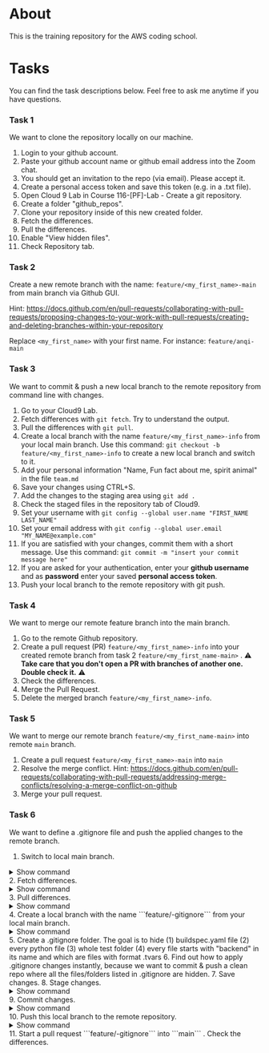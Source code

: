 # About

This is the training repository for the AWS coding school.

# Tasks

You can find the task descriptions below. Feel free to ask me anytime if you have questions. 

### Task 1

We want to clone the repository locally on our machine.

1. Login to your github account.
2. Paste your github account name or github email address into the Zoom chat.
3. You should get an invitation to the repo (via email). Please accept it.
4. Create a personal access token and save this token (e.g. in a .txt file).
5. Open Cloud 9 Lab in Course 116-[PF]-Lab - Create a git repository.
6. Create a folder "github_repos".
7. Clone your repository inside of this new created folder.
8. Fetch the differences.
9. Pull the differences.
10. Enable "View hidden files".
11. Check Repository tab.

### Task 2

Create a new remote branch with the name: ```feature/<my_first_name>-main```  from main branch via Github GUI.

Hint: https://docs.github.com/en/pull-requests/collaborating-with-pull-requests/proposing-changes-to-your-work-with-pull-requests/creating-and-deleting-branches-within-your-repository

Replace ```<my_first_name>``` with your first name. For instance: ```feature/anqi-main```

### Task 3

We want to commit & push a new local branch to the remote repository from command line with changes.

1. Go to your Cloud9 Lab.
2. Fetch differences with ```git fetch```. Try to understand the output.
3. Pull the differences with ```git pull```. 
4. Create a local branch with the name ```feature/<my_first_name>-info``` from your local main branch. Use this command: ```git checkout -b feature/<my_first_name>-info``` to create a new local branch and switch to it.
5. Add your personal information "Name, Fun fact about me, spirit animal" in the file ```team.md```
6. Save your changes using CTRL+S.
7. Add the changes to the staging area using ```git add .```
8. Check the staged files in the repository tab of Cloud9.
9. Set your username with ```git config --global user.name "FIRST_NAME LAST_NAME"```
10. Set your email address with ```git config --global user.email "MY_NAME@example.com"```
11. If you are satisfied with your changes, commit them with a short message. Use this command: ```git commit -m "insert your commit message here"```
12. If you are asked for your authentication, enter your **github username** and as **password** enter your saved **personal access token**.
13. Push your local branch to the remote repository with git push.

### Task 4

We want to merge our remote feature branch into the main branch.

1. Go to the remote Github repository.
2. Create a pull request (PR) ```feature/<my_first_name>-info``` into your created remote branch from task 2 ```feature/<my_first_name-main>``` . :warning: **Take care that you don't open a PR with branches of another one. Double check it.** :warning:
3. Check the differences.
4. Merge the Pull Request.
5. Delete the merged branch ```feature/<my_first_name>-info```.

### Task 5

We want to merge our remote branch  ```feature/<my_first_name-main>``` into remote ```main``` branch.

1. Create a pull request ```feature/<my_first_name>-main``` into ```main``` 
2. Resolve the merge conflict. Hint: https://docs.github.com/en/pull-requests/collaborating-with-pull-requests/addressing-merge-conflicts/resolving-a-merge-conflict-on-github
3. Merge your pull request.

### Task 6

We want to define a .gitignore file and push the applied changes to the remote branch.

1. Switch to local main branch. 
<details>
  <summary>Show command</summary>
  ```
  git checkout main
  ```
</details>
2. Fetch differences.
<details>
  <summary>Show command</summary>
  ```
  git fetch
  ```
</details>
3. Pull differences.
<details>
  <summary>Show command</summary>
  ```
  git pull
  ```
</details>
4. Create a local branch with the name ```feature/<my_first_name>-gitignore``` from your local main branch.
<details>
  <summary>Show command</summary>
  ```
  git checkout -b feature/<my_first_name>-gitignore
  ```
</details>
5. Create a .gitignore folder. The goal is to hide (1) buildspec.yaml file (2) every python file (3) whole test folder (4) every file starts with "backend" in its name and which are files with format .tvars
6. Find out how to apply .gitignore changes instantly, because we want to commit & push a clean repo where all the files/folders listed in .gitignore are hidden.
7. Save changes.
8. Stage changes.
<details>
  <summary>Show command</summary>
  ```
  git checkout -b feature/<my_first_name>-gitignore
  ```
</details>
9.  Commit changes.
<details>
  <summary>Show command</summary>
  ```
  git commit -m "my nice informative commit message"
  ```
</details>
10. Push this local branch to the remote repository.
<details>
  <summary>Show command</summary>
  ```
  git push
  ```
</details>
11. Start a pull request ```feature/<my_first_name>-gitignore``` into ```main``` . Check the differences.